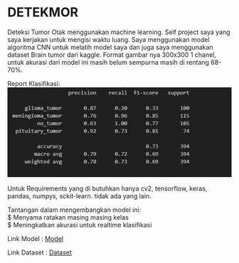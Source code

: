 # DETEKMOR
<p>Deteksi Tumor Otak menggunakan machine learning. Self project saya yang saya kerjakan untuk mengisi waktu luang.
Saya menggunakan model algoritma CNN untuk melatih model saya dan juga saya menggunakan dataset Brain tumor dari kaggle. Format gambar nya 300x300 1 chanel, untuk akurasi dari model ini masih belum sempurna masih di rentang 68-70%.</p>

Report Klasifikasi: <br>
![image](p.png)<br>

Untuk Requirements yang di butuhkan hanya cv2, tensorflow, keras, pandas, numpys, sckit-learn. tidak ada yang lain.<br>

Tantangan dalam mengembangkan model ini: <br>
$ Menyama ratakan masing masing kelas <br>
$ Meningkatkan akurasi untuk realtime klasifikasi <br>

Link Model : [Model](https://drive.google.com/drive/folders/1N4Ln9ewI9xgrZvtGygFTYZWdm3FZzNwo?hl=id) <br>

Link Dataset : [Dataset](https://www.kaggle.com/code/ayaehabramadan/mri-brain-tumor-classification)
